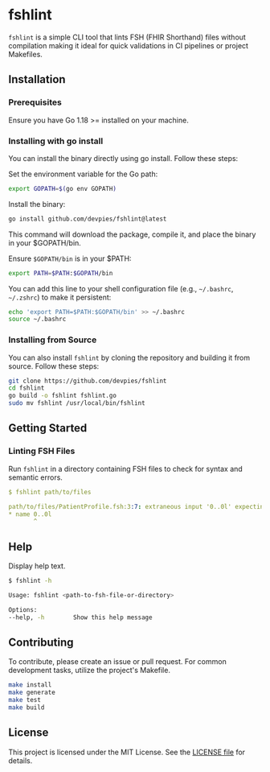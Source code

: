# fshlint

`fshlint` is a simple CLI tool that lints FSH (FHIR Shorthand) files without compilation 
making it ideal for quick validations in CI pipelines or project Makefiles.


## Installation
### Prerequisites
Ensure you have Go 1.18 >= installed on your machine.

### Installing with go install
You can install the binary directly using go install. Follow these steps:

Set the environment variable for the Go path:

```sh
export GOPATH=$(go env GOPATH)
````
Install the binary:

```sh
go install github.com/devpies/fshlint@latest
```
This command will download the package, compile it, and place the binary in your $GOPATH/bin.

Ensure `$GOPATH/bin` is in your $PATH:

```sh
export PATH=$PATH:$GOPATH/bin
```
You can add this line to your shell configuration file (e.g., `~/.bashrc`, `~/.zshrc`) to make it persistent:

```sh
echo 'export PATH=$PATH:$GOPATH/bin' >> ~/.bashrc
source ~/.bashrc
```

### Installing from Source
You can also install `fshlint` by cloning the repository and building it from source. Follow these steps:


```sh
git clone https://github.com/devpies/fshlint
cd fshlint
go build -o fshlint fshlint.go
sudo mv fshlint /usr/local/bin/fshlint
```

## Getting Started
### Linting FSH Files
Run `fshlint` in a directory containing FSH files to check for syntax and semantic errors.


```yaml
$ fshlint path/to/files

path/to/files/PatientProfile.fsh:3:7: extraneous input '0..0l' expecting {<EOF>, KW_ALIAS, KW_PROFILE, KW_EXTENSION, KW_INSTANCE, KW_INVARIANT, KW_VALUESET, KW_CODESYSTEM, KW_RULESET, KW_MAPPING, KW_LOGICAL, KW_RESOURCE}
* name 0..0l
       ^
```

## Help

Display help text.

```sh
$ fshlint -h

Usage: fshlint <path-to-fsh-file-or-directory>

Options:
--help, -h        Show this help message
```

## Contributing
To contribute, please create an issue or pull request. For common development tasks, utilize the project's Makefile.

```sh
make install
make generate
make test
make build
```

## License
This project is licensed under the MIT License. See the [LICENSE file](./LICENSE) for details.

